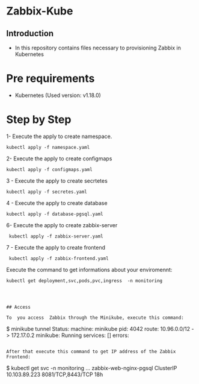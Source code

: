 # Zabbix-Kube


## Introduction

- In this repository contains files necessary to provisioning Zabbix in Kubernetes

# Pre requirements

- Kubernetes (Used version: v1.18.0)


# Step by Step


1- Execute the apply to create namespace.

```
kubectl apply -f namespace.yaml
```

2- Execute the apply to create configmaps
```
kubectl apply -f configmaps.yaml
```

3 - Execute the apply to create secrtetes
```
kubectl apply -f secretes.yaml
```

4 - Execute the apply to create database
```
kubectl apply -f database-pgsql.yaml 
```

6- Execute the apply to create zabbix-server

```
 kubectl apply -f zabbix-server.yaml
```
7 - Execute the apply to create frontend

```
 kubectl apply -f zabbix-frontend.yaml 
```

Execute the command to get informations about your enviromennt:

```
kubectl get deployment,svc,pods,pvc,ingress  -n monitoring




## Access

To  you access  Zabbix through the Minikube, execute this command:

```
$ minikube tunnel
Status:	
	machine: minikube
	pid: 4042
	route: 10.96.0.0/12 -> 172.17.0.2
	minikube: Running
	services: []
    errors: 

```

After that execute this command to get IP address of the Zabbix Frontend:

```
$ kubectl get svc  -n monitoring
...
zabbix-web-nginx-pgsql   ClusterIP   10.103.89.223   <none>        8081/TCP,8443/TCP   18h

```

